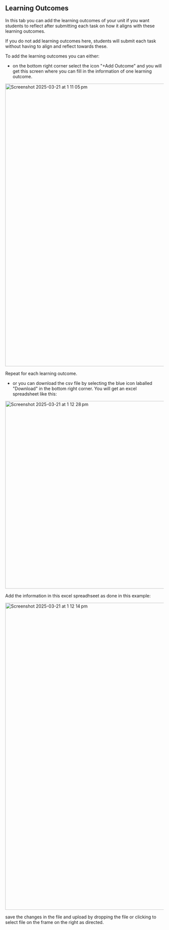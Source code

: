
## Learning Outcomes

In this tab you can add the learning outcomes of your unit if you want students to reflect after submitting each task on how it aligns with these learning outcomes.

If you do not add learning outcomes here, students will submit each task without having to align and reflect towards these.

To add the learning outcomes you can either:

* on the bottom right corner select the icon "+Add Outcome" and you will get this screen where you can fill in the information of one learning outcome. 

<img width="898" alt="Screenshot 2025-03-21 at 1 11 05 pm" src="https://github.com/user-attachments/assets/896b2e65-449f-45fc-8f32-a4d97298161f" />

Repeat for each learning outcome.

* or you can download the csv file by selecting the blue icon laballed "Download" in the bottom right corner. You will get an excel spreadsheet like this:

 <img width="596" alt="Screenshot 2025-03-21 at 1 12 28 pm" src="https://github.com/user-attachments/assets/4dd6454e-4527-40d1-b709-581d2458349d" />

Add the information in this excel spreadhseet as done in this example:

<img width="975" alt="Screenshot 2025-03-21 at 1 12 14 pm" src="https://github.com/user-attachments/assets/1112b1cd-c7c0-4866-9d1c-2ba57115b574" />

save the changes in the file and upload by dropping the file or clicking to select file on the frame on the right as directed.

